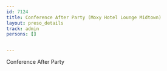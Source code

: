 ```yaml
---
id: 7124
title: Conference After Party (Moxy Hotel Lounge Midtown)
layout: preso_details
track: admin
persons: []


---
```


Conference After Party
